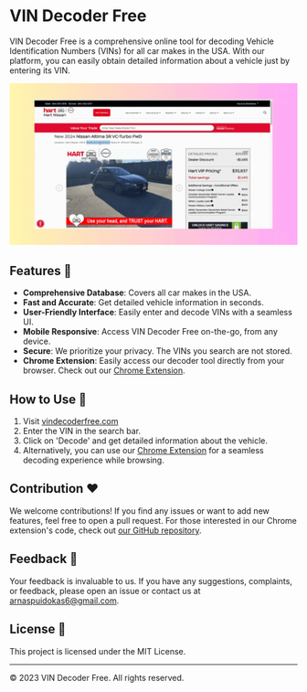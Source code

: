 # VIN Decoder Free

VIN Decoder Free is a comprehensive online tool for decoding Vehicle Identification Numbers (VINs) for all car makes in the USA. With our platform, you can easily obtain detailed information about a vehicle just by entering its VIN.

![Demo](/public/using.gif)

<!-- ![Demo 2](/public/using-2.gif) -->

## Features :rocket:

- **Comprehensive Database**: Covers all car makes in the USA.
- **Fast and Accurate**: Get detailed vehicle information in seconds.
- **User-Friendly Interface**: Easily enter and decode VINs with a seamless UI.
- **Mobile Responsive**: Access VIN Decoder Free on-the-go, from any device.
- **Secure**: We prioritize your privacy. The VINs you search are not stored.
- **Chrome Extension**: Easily access our decoder tool directly from your browser. Check out our [Chrome Extension](https://chrome.google.com/webstore/detail/vindecoderfreecom/ckghkkfgljadklgemfelfckaiimbnjki).

## How to Use :wrench:

1. Visit [vindecoderfree.com](https://www.vindecoderfree.com/)
2. Enter the VIN in the search bar.
3. Click on 'Decode' and get detailed information about the vehicle.
4. Alternatively, you can use our [Chrome Extension](https://chrome.google.com/webstore/detail/vindecoderfreecom/ckghkkfgljadklgemfelfckaiimbnjki) for a seamless decoding experience while browsing.

## Contribution :heart:

We welcome contributions! If you find any issues or want to add new features, feel free to open a pull request. For those interested in our Chrome extension's code, check out [our GitHub repository](https://github.com/arnasp13/browser-vindecoder-extension).

## Feedback :memo:

Your feedback is invaluable to us. If you have any suggestions, complaints, or feedback, please open an issue or contact us at [arnaspuidokas6@gmail.com](mailto:arnaspuidokas6@gmail.com).

## License :page_with_curl:

This project is licensed under the MIT License.

---

&copy; 2023 VIN Decoder Free. All rights reserved.

